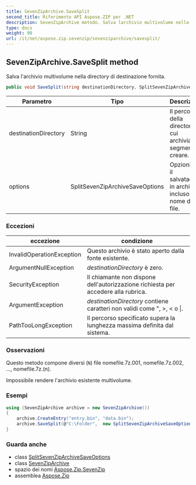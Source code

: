 ```yaml
---
title: SevenZipArchive.SaveSplit
second_title: Riferimento API Aspose.ZIP per .NET
description: SevenZipArchive metodo. Salva larchivio multivolume nella directory di destinazione fornita.
type: docs
weight: 90
url: /it/net/aspose.zip.sevenzip/sevenziparchive/savesplit/
---
```

## SevenZipArchive.SaveSplit method

Salva l'archivio multivolume nella directory di destinazione fornita.

```csharp
public void SaveSplit(string destinationDirectory, SplitSevenZipArchiveSaveOptions options)
```

| Parametro | Tipo | Descrizione |
| --- | --- | --- |
| destinationDirectory | String | Il percorso della directory in cui archiviare i segmenti da creare. |
| options | SplitSevenZipArchiveSaveOptions | Opzioni per il salvataggio in archivio, incluso il nome del file. |

### Eccezioni

| eccezione | condizione |
| --- | --- |
| InvalidOperationException | Questo archivio è stato aperto dalla fonte esistente. |
| ArgumentNullException | *destinationDirectory* è zero. |
| SecurityException | Il chiamante non dispone dell'autorizzazione richiesta per accedere alla rubrica. |
| ArgumentException | *destinationDirectory* contiene caratteri non validi come ", &gt;, &lt; o &#x7C;. |
| PathTooLongException | Il percorso specificato supera la lunghezza massima definita dal sistema. |

### Osservazioni

Questo metodo compone diversi (`N`) file nomefile.7z.001, nomefile.7z.002, ..., nomefile.7z.(n).

Impossibile rendere l'archivio esistente multivolume.

### Esempi

```csharp
using (SevenZipArchive archive = new SevenZipArchive())
{
    archive.CreateEntry("entry.bin", "data.bin");
    archive.SaveSplit(@"C:\Folder",  new SplitSevenZipArchiveSaveOptions("volume", 65536));
}
```

### Guarda anche

* class [SplitSevenZipArchiveSaveOptions](../../../aspose.zip.saving/splitsevenziparchivesaveoptions/)
* class [SevenZipArchive](../)
* spazio dei nomi [Aspose.Zip.SevenZip](../../sevenziparchive/)
* assemblea [Aspose.Zip](../../../)


